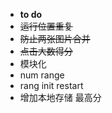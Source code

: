 - **to do**
- ~~运行位置重复~~
- ~~防止两张图片合并~~
- ~~点击大数得分~~
- 模块化
- num range
- rang init restart
- 增加本地存储 最高分